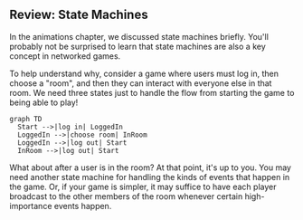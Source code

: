 ## Review: State Machines

In the animations chapter, we discussed state machines briefly.  You'll probably
not be surprised to learn that state machines are also a key concept in
networked games.

To help understand why, consider a game where users must log in, then choose a
"room", and then they can interact with everyone else in that room.  We need
three states just to handle the flow from starting the game to being able to
play!

```mermaid
graph TD
  Start -->|log in| LoggedIn
  LoggedIn -->|choose room| InRoom
  LoggedIn -->|log out| Start
  InRoom -->|log out| Start
```

What about after a user is in the room?  At that point, it's up to you.  You may
need another state machine for handling the kinds of events that happen in the
game.  Or, if your game is simpler, it may suffice to have each player broadcast
to the other members of the room whenever certain high-importance events happen.
